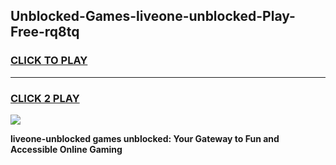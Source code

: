 
## Unblocked-Games-liveone-unblocked-Play-Free-rq8tq
<h3>
<a href="https://premium76.site?title=liveone-unblocked&ref=10A">CLICK TO PLAY</a></h3>
<hr>

<h3>
<a href="https://premium76.site?title=liveone-unblocked&ref=10A">CLICK 2 PLAY</a>
  
</h3>

<a href="https://premium76.site?title=liveone-unblocked&ref=10A"><img src="https://clearcache.store/games.png"></a>


**liveone-unblocked games unblocked: Your Gateway to Fun and Accessible Online Gaming**
